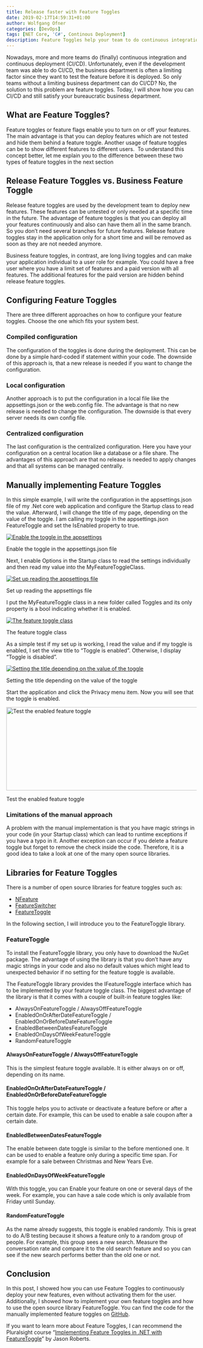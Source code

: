 ```yaml
---
title: Release faster with Feature Toggles
date: 2019-02-17T14:59:31+01:00
author: Wolfgang Ofner
categories: [DevOps]
tags: [NET Core, 'C#', Continous Deployment]
description: Feature Toggles help your team to do continuous integration and continuous deployment even if your business department or customers are a limiting factor.
---
```

Nowadays, more and more teams do (finally) continuous integration and continuous deployment (CI/CD). Unfortunately, even if the development team was able to do CI/CD, the business department is often a limiting factor since they want to test the feature before it is deployed. So only teams without a limiting business department can do CI/CD? No, the solution to this problem are feature toggles. Today, I will show how you can CI/CD and still satisfy your bureaucratic business department.

## What are Feature Toggles?

Feature toggles or feature flags enable you to turn on or off your features. The main advantage is that you can deploy features which are not tested and hide them behind a feature toggle. Another usage of feature toggles can be to show different features to different users.  To understand this concept better, let me explain you to the difference between these two types of feature toggles in the next section

## Release Feature Toggles vs. Business Feature Toggle

Release feature toggles are used by the development team to deploy new features. These features can be untested or only needed at a specific time in the future. The advantage of feature toggles is that you can deploy all your features continuously and also can have them all in the same branch. So you don&#8217;t need several branches for future features. Release feature toggles stay in the application only for a short time and will be removed as soon as they are not needed anymore.

Business feature toggles, in contrast, are long living toggles and can make your application individual to a user role for example. You could have a free user where you have a limit set of features and a paid version with all features. The additional features for the paid version are hidden behind release feature toggles.

## Configuring Feature Toggles

There are three different approaches on how to configure your feature toggles. Choose the one which fits your system best.

### Compiled configuration

The configuration of the toggles is done during the deployment. This can be done by a simple hard-coded if statement within your code. The downside of this approach is, that a new release is needed if you want to change the configuration.

### Local configuration

Another approach is to put the configuration in a local file like the appsettings.json or the web.config file. The advantage is that no new release is needed to change the configuration. The downside is that every server needs its own config file.

### Centralized configuration

The last configuration is the centralized configuration. Here you have your configuration on a central location like a database or a file share. The advantages of this approach are that no release is needed to apply changes and that all systems can be managed centrally.

## Manually implementing Feature Toggles

In this simple example, I will write the configuration in the appsettings.json file of my .Net core web application and configure the Startup class to read the value. Afterward, I will change the title of my page, depending on the value of the toggle. I am calling my toggle in the appsettings.json FeatureToggle and set the IsEnabled property to true.

<div class="col-12 col-sm-10 aligncenter">
  <a href="/assets/img/posts/2019/02/Enable-the-toggle-in-the-appsettings.jpg"><img loading="lazy" src="/assets/img/posts/2019/02/Enable-the-toggle-in-the-appsettings.jpg" alt="Enable the toggle in the appsettings" /></a>
  
  <p>
    Enable the toggle in the appsettings.json file
  </p>
</div>

Next, I enable Options in the Startup class to read the settings individually and then read my value into the MyFeatureToggleClass.

<div class="col-12 col-sm-10 aligncenter">
  <a href="/assets/img/posts/2019/02/Set-up-reading-the-appsettings-file.jpg"><img loading="lazy" src="/assets/img/posts/2019/02/Set-up-reading-the-appsettings-file.jpg" alt="Set up reading the appsettings file" /></a>
  
  <p>
    Set up reading the appsettings file
  </p>
</div>

I put the MyFeatureToggle class in a new folder called Toggles and its only property is a bool indicating whether it is enabled.

<div class="col-12 col-sm-10 aligncenter">
  <a href="/assets/img/posts/2019/02/The-feature-toggle-class.jpg"><img loading="lazy" src="/assets/img/posts/2019/02/The-feature-toggle-class.jpg" alt="The feature toggle class" /></a>
  
  <p>
    The feature toggle class
  </p>
</div>

As a simple test if my set up is working, I read the value and if my toggle is enabled, I set the view title to &#8220;Toggle is enabled&#8221;. Otherwise, I display &#8220;Toggle is disabled&#8221;.

<div class="col-12 col-sm-10 aligncenter">
  <a href="/assets/img/posts/2019/02/Setting-the-title-depending-on-the-value-of-the-toggle.jpg"><img loading="lazy" src="/assets/img/posts/2019/02/Setting-the-title-depending-on-the-value-of-the-toggle.jpg" alt="Setting the title depending on the value of the toggle" /></a>
  
  <p>
    Setting the title depending on the value of the toggle
  </p>
</div>

Start the application and click the Privacy menu item. Now you will see that the toggle is enabled.

<div class="col-12 col-sm-10 aligncenter">
  <a href="/assets/img/posts/2019/02/Test-the-enabled-feature-toggle.jpg"><img loading="lazy" src="/assets/img/posts/2019/02/Test-the-enabled-feature-toggle.jpg" alt="Test the enabled feature toggle" width="657" height="220"  /></a>
  
  <p>
    Test the enabled feature toggle
  </p>
</div>

### Limitations of the manual approach

A problem with the manual implementation is that you have magic strings in your code (in your Startup class) which can lead to runtime exceptions if you have a typo in it. Another exception can occur if you delete a feature toggle but forget to remove the check inside the code. Therefore, it is a good idea to take a look at one of the many open source libraries.

## Libraries for Feature Toggles

There is a number of open source libraries for feature toggles such as:

  * <a href="https://github.com/benaston/NFeature" target="_blank" rel="noopener">NFeature</a>
  * <a href="https://github.com/mexx/FeatureSwitcher" target="_blank" rel="noopener">FeatureSwitcher</a>
  * <a href="https://github.com/jason-roberts/FeatureToggle" target="_blank" rel="noopener">FeatureToggle</a>

In the following section, I will introduce you to the FeatureToggle library.

### FeatureToggle

To install the FeatureToggle library, you only have to download the NuGet package. The advantage of using the library is that you don&#8217;t have any magic strings in your code and also no default values which might lead to unexpected behavior if no setting for the feature toggle is available.

The FeatureToggle library provides the IFeatureToggle interface which has to be implemented by your feature toggle class. The biggest advantage of the library is that it comes with a couple of built-in feature toggles like:

  * AlwaysOnFeatureToggle / AlwaysOffFeatureToggle
  * EnabledOnOrAfterDateFeatureToggle / EnabledOnOrBeforeDateFeatureToggle
  * EnabledBetweenDatesFeatureToggle
  * EnabledOnDaysOfWeekFeatureToggle
  * RandomFeatureToggle

#### AlwaysOnFeatureToggle / AlwaysOffFeatureToggle

This is the simplest feature toggle available. It is either always on or off, depending on its name.

#### EnabledOnOrAfterDateFeatureToggle / EnabledOnOrBeforeDateFeatureToggle

This toggle helps you to activate or deactivate a feature before or after a certain date. For example, this can be used to enable a sale coupon after a certain date.

#### EnabledBetweenDatesFeatureToggle

The enable between date toggle is similar to the before mentioned one. It can be used to enable a feature only during a specific time span. For example for a sale between Christmas and New Years Eve.

#### EnabledOnDaysOfWeekFeatureToggle

With this toggle, you can Enable your feature on one or several days of the week. For example, you can have a sale code which is only available from Friday until Sunday.

#### RandomFeatureToggle

As the name already suggests, this toggle is enabled randomly. This is great to do A/B testing because it shows a feature only to a random group of people. For example, this group sees a new search. Measure the conversation rate and compare it to the old search feature and so you can see if the new search performs better than the old one or not.

## Conclusion

In this post, I showed how you can use Feature Toggles to continuously deploy your new features, even without activating them for the user. Additionally, I showed how to implement your own feature toggles and how to use the open source library FeatureToggle. You can find the code for the manually implemented feature toggles on <a href="https://github.com/WolfgangOfner/Feature-Toggles" target="_blank" rel="noopener">GitHub</a>.

If you want to learn more about Feature Toggles, I can recommend the Pluralsight course &#8220;<a href="https://app.pluralsight.com/library/courses/dotnet-featuretoggle-implementing/table-of-contents" target="_blank" rel="noopener">Implementing Feature Toggles in .NET with FeatureToggle</a>&#8221; by Jason Roberts.
